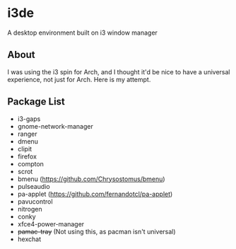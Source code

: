 # i3de
A desktop environment built on i3 window manager

## About
I was using the i3 spin for Arch, and I thought it'd be nice to have a universal experience, not just for Arch.  Here is my attempt.

## Package List
* i3-gaps
* gnome-network-manager
* ranger
* dmenu
* clipit
* firefox
* compton
* scrot
* bmenu (https://github.com/Chrysostomus/bmenu)
* pulseaudio
* pa-applet (https://github.com/fernandotcl/pa-applet)
* pavucontrol
* nitrogen
* conky
* xfce4-power-manager
* ~~pamac-tray~~ (Not using this, as pacman isn't universal)
* hexchat
